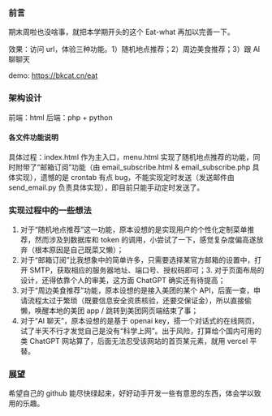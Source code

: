 ### 前言
期末周啦也没啥事，就把本学期开头的这个 Eat-what 再加以完善一下。

效果：访问 url，体验三种功能。1）随机地点推荐；2）周边美食推荐；3）跟 AI 聊聊天

demo: https://bkcat.cn/eat

### 架构设计
前端：html
后端：php + python

#### 各文件功能说明
具体过程：index.html 作为主入口，menu.html 实现了随机地点推荐的功能，同时附带了“邮箱订阅”功能（由 email_subscribe.html & email_subscribe.php 具体实现），遗憾的是 crontab 有点 bug，不能实现定时发送（发送邮件由 send_email.py 负责具体实现），即目前只能手动定时发送了。

### 实现过程中的一些想法
1. 对于“随机地点推荐”这一功能，原本设想的是实现用户的个性化定制菜单推荐，然而涉及到数据库和 token 的调用，小尝试了一下，感觉复杂度偏高遂放弃（根本原因是自己既菜又懒）；
2. 对于“邮箱订阅”比我想象中的简单许多，只需要选择某官方邮箱的设置中，打开 SMTP，获取相应的服务器地址、端口号、授权码即可；3. 对于页面布局的设计，还得依靠个人的审美，这方面 ChatGPT 确实还有待提高；
4. 对于“周边美食推荐”功能，原本设想的是接入美团的某个 API，后面一查，申请流程太过于繁琐（既要信息安全资质核验，还要交保证金），所以直接偷懒，唤醒本地的美团 app / 跳转到美团网页端结束了事；
5. 对于“AI 聊天”，原本设想的是基于 openai key，搭一个对话式的在线网页，试了半天不行才发觉自己是没有“科学上网”。出于风险，打算给个国内可用的类 ChatGPT 网站算了，后面无法忍受该网站的首页某元素，就用 vercel 平替。

### 展望
希望自己的 github 能尽快绿起来，好好动手开发一些有意思的东西，体会学以致用的乐趣。

